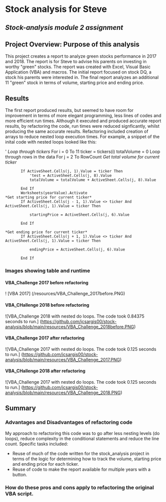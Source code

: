 # Stock analysis for Steve
## *Stock-analysis module 2 assignment*
## Project Overview: Purpose of this analysis
This project creates a report to analyze green stocks performance in 2017 and 2018.  The report is for Steve to advise his parents on investing in worthy "green" stocks.  The report was created with Excel, Visual Basic Application (VBA) and macros.  The initial report focused on stock DQ, a stock his parents were interested in. The final report analyzes an additional 11 "green" stock in terms of volume, starting price and ending price.
## Results
The first report produced results, but seemed to have room for improvement in terms of more elegant programming,
less lines of  codes and more efficient run times.  Although it executed and produced accurate report results, by refactoring the code, run times were reduced signficantly, whilst producing the same accurate results.
Refactoring included creation of arrays to reduce nested loop execution times.   For example, a snippet of the inital code with nested loops looked like this:

'   *Loop through tickers*
   For i = 0 To 11
       ticker = tickers(i)
       totalVolume = 0
       Loop through rows in the data
       For j = 2 To RowCount
    *Get total volume for current ticker*

           If ActiveSheet.Cells(j, 1).Value = ticker Then
               'test = ActiveSheet.Cells(j, 8).Value
               totalVolume = totalVolume + ActiveSheet.Cells(j, 8).Value

           End If
           Worksheets(yearValue).Activate
    *Get starting price for current ticker*
           If ActiveSheet.Cells(j - 1, 1).Value <> ticker And ActiveSheet.Cells(j, 1).Value = ticker Then

               startingPrice = ActiveSheet.Cells(j, 6).Value

           End If

    *Get ending price for current ticker*
           If ActiveSheet.Cells(j + 1, 1).Value <> ticker And ActiveSheet.Cells(j, 1).Value = ticker Then

               endingPrice = ActiveSheet.Cells(j, 6).Value

           End If 


### Images showing table and runtime
#### VBA_Challenge 2017 before refactoring

! [VBA 2017] (/resources/VBA_Challenge_2017before.PNG)
#### VBA_CHallenge 2018 before refactoring
![VBA_Challenge 2018 with nested do loops.  The code took 0.84375 seconds to run.] (https://github.com/jcsargis00/stock-analysis/blob/main/resources/VBA_Challenge_2018before.PNG)
#### VBA_Challenge 2017 after refactoring
![VBA_Challenge 2017 with nested do loops.  The code took 0.125 seconds to run.] (https://github.com/jcsargis00/stock-analysis/blob/main/resources/VBA_Challenge_2017.PNG)
#### VBA_CHallenge 2018 after refactoring 
![VBA_Challenge 2017 with nested do loops.  The code took 0.125 seconds to run.] (https://github.com/jcsargis00/stock-analysis/blob/main/resources/VBA_Challenge_2018.PNG)
## Summary
### Advantages and Disadvantages of refactoring code
My approach to refactoring this code was to go after less nesting levels (do loops), reduce complexity in the conditional statements and reduce the line count.  Specific tasks included:
*  Reuse of much of the code written for the stock_analysis project in terms of the logic for determining how to track the volume, starting price and ending price for each ticker. 
* Reuse of code to make the report available for multiple years with a button.

### How do these pros and cons apply to refactoring the original VBA script.

